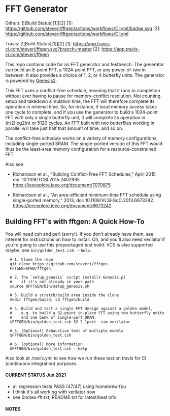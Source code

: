 FFT Generator
======

Github:
[![Build Status][1]][2]
[1]: https://github.com/steveri/fftgen/actions/workflows/CI.yml/badge.svg
[2]: https://github.com/steveri/fftgen/actions/workflows/CI.yml

Travis: [![Build Status][1]][2]
[1]: https://app.travis-ci.com/steveri/fftgen.svg?branch=master
[2]: https://app.travis-ci.com/steveri/fftgen






This repo contains code for an FFT generator and testbench. The generator can build an 8-point FFT, a 1024-point FFT, or any power-of-two in between. It also provides a choice of 1, 2, or 4 butterfly units. The generator is powered by [Genesis2](https://github.com/StanfordVLSI/Genesis2).

This FFT uses a conflict-free schedule, meaning that it runs to completion without ever having to pause for memory-conflict resolution. Not counting setup and takedown simulation time, the FFT will therefore complete its operation in minimal time. So, for instance, if local memory access takes one cycle to complete, and if you use the generator to build a 1024-point FFT with only a single butterfly unit, it will complete its operation in (n/2)log2(n) or 5120 cycles. An FFT built with two butterflies working in parallel will take just half that amount of time, and so on.

The conflict-free schedule works on a variety of memory configurations, including single-ported SRAM. The single-ported version of this FFT would thus be the least-area memory configuration for a resource-constrained FFT.

Also see

* Richardson et al., "Building Conflict-Free FFT Schedules," April 2015, doi: 10.1109/TCSI.2015.2402935. https://ieeexplore.ieee.org/document/7070875

* Richardson et al., "An area-efficient minimum-time FFT schedule using single-ported memory," 2013, doi: 10.1109/VLSI-SoC.2013.6673242. https://ieeexplore.ieee.org/document/6673242


## Building FFT's with fftgen: A Quick How-To

You will need csh and perl (sorry!). If you don't already have them, see internet for instructions on how to install. Oh, and you'll also need verilator if you're going to use this prepackaged test build. VCS is also supported maybe, see `bin/golden_test.csh --help`.


```
  # 1. Clone the repo
  git clone https://github.com/steveri/fftgen
  FFTGEN=$PWD/fftgen

  # 2. The `setup_genesis` script installs Genesis.pl
  #    if it's not already in your path
  source $FFTGEN/bin/setup_genesis.sh

  # 3. Build a scratch/build area inside the clone
  mkdir fftgen/build; cd fftgen/build

  # 4. Build and test a single FFT design against a golden model,
  #    e.g. to build a 32-point in-place FFT using two butterfly units
  #    and one bank of single-port DRAM:
  $FFTGEN/bin/golden_test.csh 32 2 1port -sim verilator

  # 5. (Optional) Exhaustive test of multiple models
  $FFTGEN/bin/golden_test.csh

  # 6. (optional) More information
  $FFTGEN/bin/golden_test.csh --help
```

Also look at .travis.yml to see how we run these test on travis for CI (continuous integration) purposes.



#### CURRENT STATUS Jun 2021

- all regression tests PASS (47/47) using homebrew fpu
- I think it's all working with verilator now
- see 0notes-fft.txt, README.txt for latest/best info






#### NOTES

